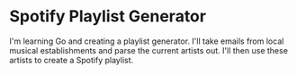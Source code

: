 Spotify Playlist Generator
===

I'm learning Go and creating a playlist generator. I'll take emails from local musical establishments and parse the current artists out. I'll then use these artists to create a Spotify playlist.

